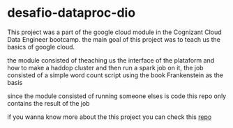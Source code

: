 # desafio-dataproc-dio

This project was a part of the google cloud module in the Cognizant Cloud Data Engineer bootcamp.
the main goal of this project was to teach us the basics of google cloud.

the module consisted of theaching us the interface of the plataform and how to make a haddop cluster and then run a spark job on it, the job consisted of a simple word count script using the book Frankenstein as the basis

since the module consisted of running someone elses is code this repo only contains the result of the job

if you wanna know more about the this project you can check this [repo](https://github.com/marcelomarques05/dio-desafio-dataproc)
